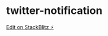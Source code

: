 # twitter-notification

[Edit on StackBlitz ⚡️](https://stackblitz.com/edit/stackblitz-starters-19xvex)